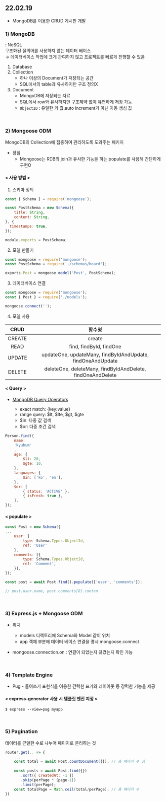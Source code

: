 ## 22.02.19
* MongoDB를 이용한 CRUD 게시판 개발


### 1) MongoDB
: NoSQL <br>
구조화된 질의어를 사용하지 않는 데이터 베이스<br>
→ 데이터베이스 작업에 크게 관여하지 않고 프로젝트를 빠르게 진행할 수 있음

1. Database
2. Collection
    * 하나 이상의 Document가 저장되는 공간
    * SQL에서의 table과 유사하지만 구조 정의X
3. Document
    * MongoDB에 저장되는 자료
    * SQL에서 row와 유사하지만 구조제약 없이 유연하게 저장 가능
    * ```ObjectID``` : 유일한 키 값,auto increment가 아닌 자동 생성 값

<br>

### 2) Mongoose ODM
MongoDB의 Collection에 집중하여 관리하도록 도와주는 패키지

* 장점
    * Mongoose는 RDB의 join과 유사한 기능을 하는 populate를 사용해 간단하게 구현O

#### < 사용 방법 >
1. 스키마 정의
```js
const { Schema } = require('mongoose');

const PostSchema = new Schema({
    title: String,
    content: String,
}, {
  timestamps: true,
});

module.exports = PostSchema;
```
2. 모델 만들기
```js
const mongoose = require('mongoose');
const PostSchema = require('./schemas/board');

exports.Post = mongoose.model('Post', PostSchema);
```
3. 데이터베이스 연결
```js
const mongoose = require('mongoose');
const { Post } = require('./models');

mongoose.connect('');
```
4. 모델 사용

|CRUD  |함수명  |  
|:---:|:---:|
|CREATE|create|
|READ|find, findById, findOne|
|UPDATE|updateOne, updateMany, findByIdAndUpdate, findOneAndUpdate|
|DELETE|deleteOne, deleteMany, findByIdAndDelete, findOneAndDelete|


#### < Query >

* [MongoDB Query Operators](https://docs.mongodb.com/manual/reference/operator/query/)

    * exact match: {key:value}
    * range query: $lt, $lte, $gt, $gte
    * $in: 다중 값 검색
    * $or: 다중 조건 검색

```js
Person.find({
    name: 
    'kyubum'
    ,
    age: {
        $lt: 20,
        $gte: 10,
    },
    languages: {
        $in: ['ko', 'en'],
    },
    $or: [
        { status: 'ACTIVE' }, 
        { isFresh: true },
    ],
});
```

#### < populate >

```js
const Post = new Schema({
...
    user: { 
        type: Schema.Types.ObjectId, 
        ref: 'User' 
    },
    comments: [{
        type: Schema.Types.ObjectId,
        ref: 'Comment',
    }],
});

const post = await Post.find().populate(['user', 'comments']);

// post.user.name, post.comments[0].conten
```
<br>

### 3) Express.js + Mongoose ODM 

* 위치
    * models 디렉토리에 Schema와 Model 같이 위치
    * app 객체 부분에 데이터 베이스 연결을 명시 mongoose.connect

* mongoose.connection.on
: 연결이 되었는지 끊겼는지 확인 가능

<br>

### 4) Template Engine

* Pug - 들여쓰기 표현식을 이용한 간략한 표기와 레이아웃 등 강력한 기능을 제공

#### < express-generator 사용 시 템플릿 엔진 지정 >

```$ express --view=pug myapp```

<br>

### 5) Pagination
데이터를 균일한 수로 나누어 페이지로 분리하는 것

```js
router.get(.. => {
    ...
    const total = await Post.countDocument({}); // 총 페이지 수 셈
    
    const posts = await Post.find({})
       .sort({ createdAt: -1 })
       .skip(perPage * (page-1))
       .limit(perPage);
    const totalPage = Math.ceil(total/perPage); // 총 페이지 수
})
```
